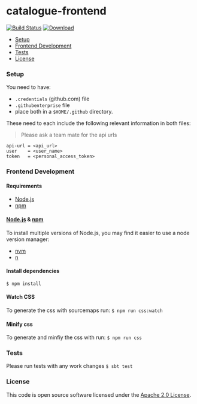 # catalogue-frontend

[![Build Status](https://travis-ci.org/hmrc/catalogue-frontend.svg?branch=master)](https://travis-ci.org/hmrc/catalogue-frontend) [ ![Download](https://api.bintray.com/packages/hmrc/releases/catalogue-frontend/images/download.svg) ](https://bintray.com/hmrc/releases/catalogue-frontend/_latestVersion)

* [Setup](#setup)
* [Frontend Development](#frontend-development)
* [Tests](#tests)
* [License](#license)

### Setup

You need to have:
* `.credentials` (github.com) file
* `.githubenterprise` file
* place both in a `$HOME/.github` directory.

These need to each include the following relevant information in both files:
> Please ask a team mate for the api urls

```
api-url = <api_url>
user    = <user_name>
token   = <personal_access_token>
```

### Frontend Development

#### Requirements

* [Node.js](https://nodejs.org/en/)
* [npm](https://www.npmjs.com/)

#### [Node.js](https://nodejs.org/en/) & [npm](https://www.npmjs.com/)

To install multiple versions of Node.js, you may find it easier to use a node version manager:

* [nvm](https://github.com/creationix/nvm)
* [n](https://github.com/tj/n)

#### Install dependencies

`$ npm install`

#### Watch CSS

To generate the css with sourcemaps run:
`$ npm run css:watch`

#### Minify css

To generate and minfiy the css with run:
`$ npm run css`

### Tests
Please run tests with any work changes
`$ sbt test`

### License

This code is open source software licensed under the [Apache 2.0 License]("http://www.apache.org/licenses/LICENSE-2.0.html").


